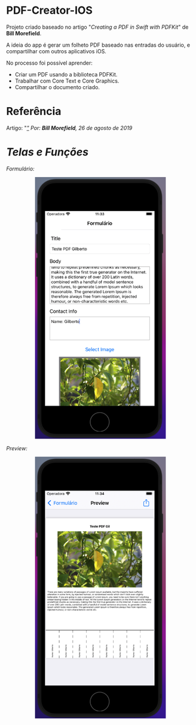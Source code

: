 # PDF-Creator-IOS

Projeto criado baseado no artigo "<i>Creating a PDF in Swift with PDFKit</i>" de <b>Bill Morefield</b>.

A ideia do app é gerar um folheto PDF baseado nas entradas do usuário, e compartilhar com outros aplicativos iOS.

No processo foi possível aprender:
- Criar um PDF usando a biblioteca PDFKit.
- Trabalhar com Core Text e Core Graphics.
- Compartilhar o documento criado.

<h1>Referência</h1>
Artigo: "<i><a href="https://www.raywenderlich.com/4023941-creating-a-pdf-in-swift-with-pdfkit#toc-anchor-014" Creating a PDF in Swift with PDFKit</i>"</a>
Por: <b>Bill Morefield</b>, 26 de agosto de 2019

<h1>Telas e Funções</h1>
Formulário:
<p align="center">
  <img src="https://github.com/Gilbert097/PDF-Creator-IOS/blob/97447e29c24bf557e45a83ed56d980dd485484ac/Images/Form-ScreenShot.png?raw=true" width="350" title="Imagem App">
</p>

Preview:
<p align="center">
  <img src="https://github.com/Gilbert097/PDF-Creator-IOS/blob/2e9e3f67d80427bdc58a986441e7eba431459335/Images/Preview-ScreenShot.png?raw=true" width="350" title="Imagem App">
</p>
